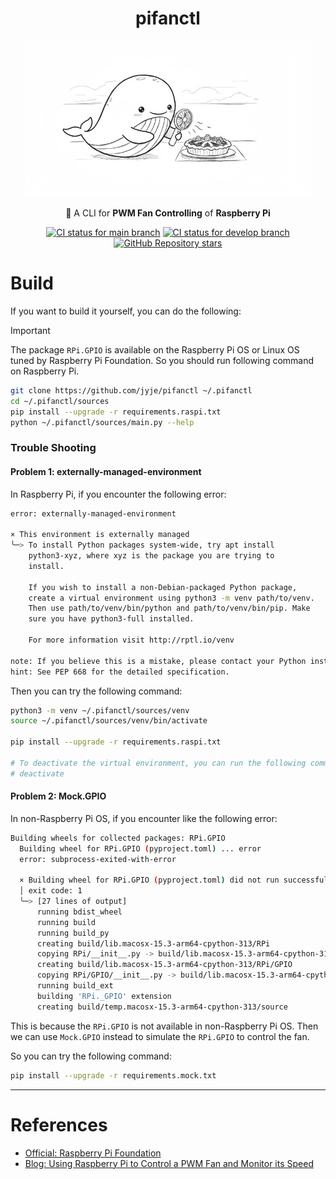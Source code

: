 <div align="center">

# pifanctl

<img alt="pifanctl logo" src="docs/whale-cooling-pie.jpg" height="250" style="max-width: 100%;">

🥧 A CLI for **PWM Fan Controlling** of **Raspberry Pi**

[![CI status for main branch](https://github.com/jyje/pifanctl/actions/workflows/build-image-main.yaml/badge.svg?branch=main)](https://github.com/jyje/pifanctl/actions/workflows/build-image-main.yaml)
[![CI status for develop branch](https://github.com/jyje/pifanctl/actions/workflows/build-image-develop.yaml/badge.svg?branch=develop)](https://github.com/jyje/pifanctl/actions/workflows/build-image-develop.yaml)
[![GitHub Repository stars](https://img.shields.io/github/stars/jyje/pifanctl)](https://github.com/jyje/pifanctl)

</div>

# Build

If you want to build it yourself, you can do the following:

> [!IMPORTANT]
> The package `RPi.GPIO` is available on the Raspberry Pi OS or Linux OS tuned by Raspberry Pi Foundation. So you should run following command on Raspberry Pi.

```sh
git clone https://github.com/jyje/pifanctl ~/.pifanctl
cd ~/.pifanctl/sources
pip install --upgrade -r requirements.raspi.txt
python ~/.pifanctl/sources/main.py --help
```
### Trouble Shooting

#### Problem 1: externally-managed-environment
In Raspberry Pi, if you encounter the following error:

```sh
error: externally-managed-environment

× This environment is externally managed
╰─> To install Python packages system-wide, try apt install
    python3-xyz, where xyz is the package you are trying to
    install.
    
    If you wish to install a non-Debian-packaged Python package,
    create a virtual environment using python3 -m venv path/to/venv.
    Then use path/to/venv/bin/python and path/to/venv/bin/pip. Make
    sure you have python3-full installed.
    
    For more information visit http://rptl.io/venv

note: If you believe this is a mistake, please contact your Python installation or OS distribution provider. You can override this, at the risk of breaking your Python installation or OS, by passing --break-system-packages.
hint: See PEP 668 for the detailed specification.
```

Then you can try the following command:

```sh
python3 -m venv ~/.pifanctl/sources/venv
source ~/.pifanctl/sources/venv/bin/activate

pip install --upgrade -r requirements.raspi.txt

# To deactivate the virtual environment, you can run the following command:
# deactivate
```

#### Problem 2: Mock.GPIO

In non-Raspberry Pi OS, if you encounter like the following error:

```sh
Building wheels for collected packages: RPi.GPIO
  Building wheel for RPi.GPIO (pyproject.toml) ... error
  error: subprocess-exited-with-error
  
  × Building wheel for RPi.GPIO (pyproject.toml) did not run successfully.
  │ exit code: 1
  ╰─> [27 lines of output]
      running bdist_wheel
      running build
      running build_py
      creating build/lib.macosx-15.3-arm64-cpython-313/RPi
      copying RPi/__init__.py -> build/lib.macosx-15.3-arm64-cpython-313/RPi
      creating build/lib.macosx-15.3-arm64-cpython-313/RPi/GPIO
      copying RPi/GPIO/__init__.py -> build/lib.macosx-15.3-arm64-cpython-313/RPi/GPIO
      running build_ext
      building 'RPi._GPIO' extension
      creating build/temp.macosx-15.3-arm64-cpython-313/source
```

This is because the `RPi.GPIO` is not available in non-Raspberry Pi OS. Then we can use `Mock.GPIO` instead to simulate the `RPi.GPIO` to control the fan.

So you can try the following command:

```sh
pip install --upgrade -r requirements.mock.txt
```

---

# References

- [Official: Raspberry Pi Foundation](https://www.raspberrypi.org)
- [Blog: Using Raspberry Pi to Control a PWM Fan and Monitor its Speed](https://blog.driftking.tw/en/2019/11/Using-Raspberry-Pi-to-Control-a-PWM-Fan-and-Monitor-its-Speed/)
